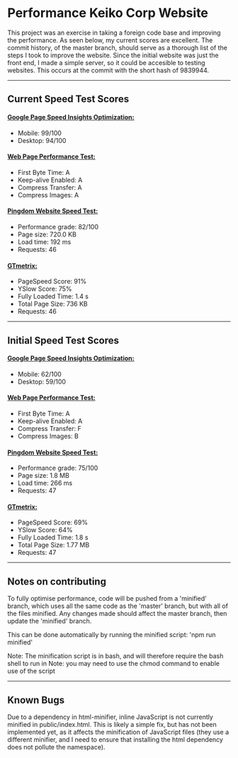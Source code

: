 
# Performance Keiko Corp Website

This project was an exercise in taking a foreign code base and improving the performance. As seen below, my current scores are excellent. The commit history, of the master branch, should serve as a thorough list of the steps I took to improve the website. Since the initial website was just the front end, I made a simple server, so it could be accesible to testing websites. This occurs at the commit with the short hash of 9839944.

---

## Current Speed Test Scores

#### [Google Page Speed Insights Optimization:](https://developers.google.com/speed/pagespeed/insights/)
  *  Mobile: 99/100
  *  Desktop: 94/100

#### [Web Page Performance Test:](https://www.webpagetest.org/)
  * First Byte Time: A
  * Keep-alive Enabled: A
  * Compress Transfer: A
  * Compress Images: A

#### [Pingdom Website Speed Test:](https://tools.pingdom.com/)
  * Performance grade: 82/100
  * Page size: 720.0 KB
  * Load time: 192 ms
  * Requests: 46

#### [GTmetrix:](https://gtmetrix.com/)
  * PageSpeed Score: 91%
  * YSlow Score: 75%
  * Fully Loaded Time: 1.4 s
  * Total Page Size: 736 KB
  * Requests: 46

---

## Initial Speed Test Scores

#### [Google Page Speed Insights Optimization:](https://developers.google.com/speed/pagespeed/insights/)
  *  Mobile: 62/100
  *  Desktop: 59/100

#### [Web Page Performance Test:](https://www.webpagetest.org/)
  * First Byte Time: A
  * Keep-alive Enabled: A
  * Compress Transfer: F
  * Compress Images: B

#### [Pingdom Website Speed Test:](https://tools.pingdom.com/)
  * Performance grade: 75/100
  * Page size: 1.8 MB
  * Load time: 266 ms
  * Requests: 47

#### [GTmetrix:](https://gtmetrix.com/)
  * PageSpeed Score: 69%
  * YSlow Score: 64%
  * Fully Loaded Time: 1.8 s
  * Total Page Size: 1.77 MB
  * Requests: 47

---

## Notes on contributing

To fully optimise performance, code will be pushed from a 'minified' branch, which uses all the same code as the 'master' branch, but with all of the files minified. Any changes made should affect the master branch, then update the 'minified' branch.

This can be done automatically by running the minified script: 'npm run minified'

Note: The minification script is in bash, and will therefore require the bash shell to run in
Note: you may need to use the chmod command to enable use of the script

---

## Known Bugs

Due to a dependency in html-minifier, inline JavaScript is not currently minified in public/index.html. This is likely a simple fix, but has not been implemented yet, as it affects the minification of JavaScript files (they use a different minifier, and I need to ensure that installing the html dependency does not pollute the namespace).
